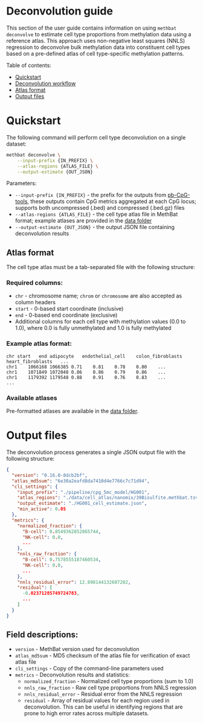 # Deconvolution guide
This section of the user guide contains information on using `methbat deconvolve` to estimate cell type proportions from methylation data using a reference atlas.
This approach uses non-negative least squares (NNLS) regression to deconvolve bulk methylation data into constituent cell types based on a pre-defined atlas of cell type-specific methylation patterns.

Table of contents:

* [Quickstart](#quickstart)
* [Deconvolution workflow](#deconvolution-workflow)
* [Atlas format](#atlas-format)
* [Output files](#output-files)

# Quickstart
The following command will perform cell type deconvolution on a single dataset:

```bash
methbat deconvolve \
    --input-prefix {IN_PREFIX} \
    --atlas-regions {ATLAS_FILE} \
    --output-estimate {OUT_JSON}
```

Parameters:
* `--input-prefix {IN_PREFIX}` - the prefix for the outputs from [pb-CpG-tools](https://github.com/PacificBiosciences/pb-CpG-tools), these outputs contain CpG metrics aggregated at each CpG locus; supports both uncompressed (.bed) and compressed (.bed.gz) files
* `--atlas-regions {ATLAS_FILE}` - the cell type atlas file in MethBat format; example atlases are provided in the [data folder](../data/cell_atlas/)
* `--output-estimate {OUT_JSON}` - the output JSON file containing deconvolution results


## Atlas format
The cell type atlas must be a tab-separated file with the following structure:

### Required columns:
* `chr` - chromosome name; `chrom` or `chromosome` are also accepted as column headers
* `start` - 0-based start coordinate (inclusive)
* `end` - 0-based end coordinate (exclusive)
* Additional columns for each cell type with methylation values (0.0 to 1.0), where 0.0 is fully unmethylated and 1.0 is fully methylated

### Example atlas format:
```
chr	start	end	adipocyte	endothelial_cell	colon_fibroblasts	heart_fibroblasts	...
chr1	1066168	1066385	0.71	0.81	0.78	0.80	...
chr1	1071849	1072048	0.86	0.86	0.79	0.86	...
chr1	1179392	1179548	0.88	0.91	0.76	0.83	...
...
```

### Available atlases
Pre-formatted atlases are available in the [data folder](../data/cell_atlas/).

# Output files
The deconvolution process generates a single JSON output file with the following structure:

```json
{
  "version": "0.16.0-8dcb2bf",
  "atlas_md5sum": "6e30a2eafd8da7410d4e7766c7c71d94",
  "cli_settings": {
    "input_prefix": "./pipeline/cpg_5mc_model/HG001",
    "atlas_regions": "./data/cell_atlas/nanomix/39Bisulfite.methbat.tsv",
    "output_estimate": "./HG001_cell_estimate.json",
    "min_active": 0.05
  },
  "metrics": {
    "normalized_fraction": {
      "B-cell": 0.8549362852865744,
      "NK-cell": 0.0,
      ...
    },
    "nnls_raw_fraction": {
      "B-cell": 0.7578555187460534,
      "NK-cell": 0.0,
      ...
    },
    "nnls_residual_error": 12.898144132607202,
    "residual": [
      -0.02371285749724783,
      ...
    ]
  }
}
```

## Field descriptions:
* `version` - MethBat version used for deconvolution
* `atlas_md5sum` - MD5 checksum of the atlas file for verification of exact atlas file
* `cli_settings` - Copy of the command-line parameters used
* `metrics` - Deconvolution results and statistics:
  * `normalized_fraction` - Normalized cell type proportions (sum to 1.0)
  * `nnls_raw_fraction` - Raw cell type proportions from NNLS regression
  * `nnls_residual_error` - Residual error from the NNLS regression
  * `residual` - Array of residual values for each region used in deconvolution. This can be useful in identifying regions that are prone to high error rates across multiple datasets.

